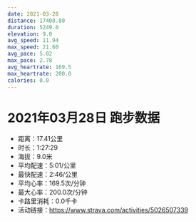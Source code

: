 ```yaml
---
date: 2021-03-28
distance: 17408.80
duration: 5249.0
elevation: 9.0
avg_speed: 11.94
max_speed: 21.60
avg_pace: 5.02
max_pace: 2.78
avg_heartrate: 169.5
max_heartrate: 200.0
calories: 0.0
---
```


# 2021年03月28日 跑步数据

- 距离：17.41公里
- 时长：1:27:29
- 海拔：9.0米
- 平均配速：5:01/公里
- 最快配速：2:46/公里
- 平均心率：169.5次/分钟
- 最大心率：200.0次/分钟
- 卡路里消耗：0.0千卡
- 活动链接：https://www.strava.com/activities/5026507339
